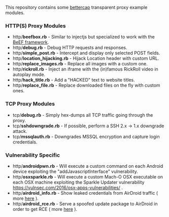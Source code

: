 This repository contains some [bettercap](http://www.bettercap.org/) transparent proxy example modules.

### HTTP(S) Proxy Modules

* http/**beefbox.rb** - Similar to injectjs but specialized to work with the [BeEF framework](http://beefproject.com).
* http/**debug.rb** - Debug HTTP requests and responses.
* http/**simple_post.rb** - Intercept and display only selected POST fields.
* http/**location_hijacking.rb**  - Hijack Location header with custom URL.
* http/**replace_images.rb** - Replace all images with a custom one.
* http/**rickroll.rb** - Inject an iframe with the (in)famous RickRoll video in autoplay mode.
* http/**hack_title.rb** - Add a "HACKED" text to website titles.
* http/**replace_file.rb** - Replace downloaded files on the fly with custom ones.

### TCP Proxy Modules

* tcp/**debug.rb** - Simply hex-dumps all TCP traffic going through the proxy.
* tcp/**sshdowngrade.rb** - If possible, perform a SSH 2.x -> 1.x downgrade attack.
* tcp/**mssqlauth.rb** - Downgrades MSSQL encryption and capture login credentials.

### Vulnerability Specific

* http/**androidpwn.rb** - Will execute a custom command on each Android device exploiting the "addJavascriptInterface" vulnerability.
* http/**osxsparkle.rb** - Will execute a custom Mach-O OSX executable on each OSX machine exploiting the Sparkle Updater vulnerability https://vulnsec.com/2016/osx-apps-vulnerabilities/ .
* http/**airdroid_info.rb** - Show leaked credentials from AirDroid traffic ( more [here](https://blog.zimperium.com/analysis-of-multiple-vulnerabilities-in-airdroid/) ).
* http/**airdroid_rce.rb** - Serve a spoofed update package to AirDroid in order to get RCE ( more [here](https://blog.zimperium.com/analysis-of-multiple-vulnerabilities-in-airdroid/) ).
